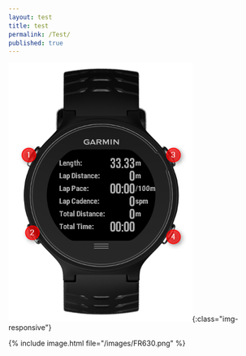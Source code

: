 ```yaml
---
layout: test
title: test
permalink: /Test/
published: true
---
```


![swimming-pool-image](/images/FR630.png){:class="img-responsive"}



{% include image.html file="/images/FR630.png" %}